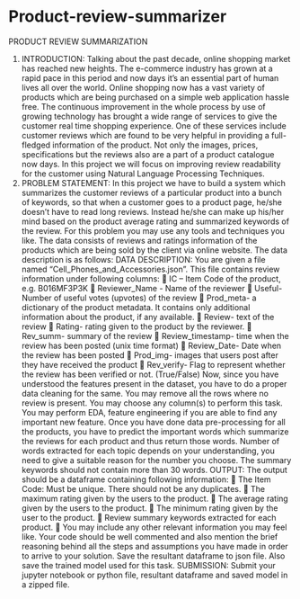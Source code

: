 # Product-review-summarizer

PRODUCT REVIEW SUMMARIZATION
1. INTRODUCTION:
Talking about the past decade, online shopping market has reached new heights. The e-commerce industry has grown at a rapid pace in this period and now days it’s an essential part of human lives all over the world. Online shopping now has a vast variety of products which are being purchased on a simple web application hassle free. The continuous improvement in the whole process by use of growing technology has brought a wide range of services to give the customer real time shopping experience. One of these services include customer reviews which are found to be very helpful in providing a full-fledged information of the product. Not only the images, prices, specifications but the reviews also are a part of a product catalogue now days. In this project we will focus on improving review readability for the customer using Natural Language Processing Techniques.
2. PROBLEM STATEMENT:
In this project we have to build a system which summarizes the customer reviews of a particular product into a bunch of keywords, so that when a customer goes to a product page, he/she doesn’t have to read long reviews. Instead he/she can make up his/her mind based on the product average rating and summarized keywords of the review.
For this problem you may use any tools and techniques you like. The data consists of reviews and ratings information of the products which are being sold by the client via online website. The data description is as follows:
DATA DESCRIPTION:
You are given a file named “Cell_Phones_and_Accessories.json”. This file contains review information under following columns:
 IC – Item Code of the product, e.g. B016MF3P3K
 Reviewer_Name - Name of the reviewer
 Useful- Number of useful votes (upvotes) of the review
 Prod_meta- a dictionary of the product metadata. It contains only additional information about the product, if any available.
 Review- text of the review
 Rating- rating given to the product by the reviewer.
 Rev_summ- summary of the review
 Review_timestamp- time when the review has been posted (unix time format)
 Review_Date- Date when the review has been posted
 Prod_img- images that users post after they have received the product
 Rev_verify- Flag to represent whether the review has been verified or not. (True/False)
Now, since you have understood the features present in the dataset, you have to do a proper data cleaning for the same. You may remove all the rows where no review is present. You may choose any column(s) to perform this task. You may perform EDA, feature engineering if you are able to find any important new feature.
Once you have done data pre-processing for all the products, you have to predict the important words which summarize the reviews for each product and thus return those words. Number of words extracted for each topic depends on your understanding, you need to give a suitable reason for the number you choose. The summary keywords should not contain more than 30 words.
OUTPUT:
The output should be a dataframe containing following information:
 The Item Code: Must be unique. There should not be any duplicates.
 The maximum rating given by the users to the product.
 The average rating given by the users to the product.
 The minimum rating given by the user to the product.
 Review summary keywords extracted for each product.
 You may include any other relevant information you may feel like.
Your code should be well commented and also mention the brief reasoning behind all the steps and assumptions you have made in order to arrive to your solution. Save the resultant dataframe to json file. Also save the trained model used for this task.
SUBMISSION:
Submit your jupyter notebook or python file, resultant dataframe and saved model in a zipped file.
